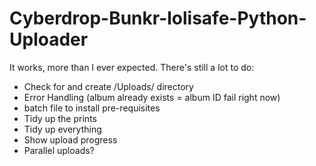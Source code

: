 # Cyberdrop-Bunkr-lolisafe-Python-Uploader

It works, more than I ever expected. There's still a lot to do:
- Check for and create /Uploads/ directory
- Error Handling (album already exists = album ID fail right now)
- batch file to install pre-requisites
- Tidy up the prints 
- Tidy up everything
- Show upload progress
- Parallel uploads?
